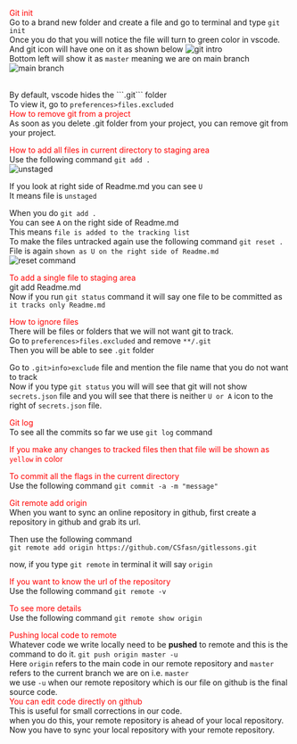 <style>
r { color: Red }
b { color: Brown }
g { color: Green }
o { color: Orange }
bl {color: Blue}

</style>

<r>Git init</r><br/>
Go to a brand new folder and create a file and go to terminal and type ```git init``` <br/>
Once you do that you will notice the file will turn to green color in vscode. <br/>
And git icon will have one on it as shown below
![git intro](file:///D:/JOURNEY/Git/pics/01.jpg)
<br/>
Bottom left will show it as ```master``` meaning we are on main branch <br/>
![main branch](file:///D:/JOURNEY/Git/pics/02.jpg)

<br/>
By default, vscode hides the ```.git``` folder <br/>
To view it, go to <code>preferences>files.excluded</code> <br/>
<r>How to remove git from a project</r><br/>
As soon as you delete .git folder from your project, you can remove git from your project. <br/>

<r>How to add all files in current directory to staging area</r><br/>
Use the following command ```git add .``` <br/>
![unstaged](file:///D:/JOURNEY/Git/pics/03.jpg) <br/>

If you look at right side of Readme.md you can see ```U``` <br/>
It means file is ```unstaged``` <br/>

When you do ```git add .``` <br/>
You can see ```A``` on the right side of Readme.md <br/>
This means ```file is added to the tracking list``` <br/>
To make the files untracked again use the following command ```git reset .```
File is again ```shown as U on the right side of Readme.md``` <br/>
![reset command](file:///D:/JOURNEY/Git/pics/05.jpg) <br/>

<r>To add a single file to staging area</r><br/>
git add Readme.md <br/>
Now if you run ```git status``` command it will say one file to be committed as ```it tracks only Readme.md``` <br/>

<r>How to ignore files</r><br/>
There will be files or folders that we will not want git to track. <br/>
Go to <code>preferences>files.excluded</code> and remove ```**/.git``` <br/>
Then you will be able to see ```.git``` folder <br/>

Go to ```.git>info>exclude``` file and mention the file name that you do not want to track <br/>
Now if you type ```git status``` you will will see that git will not show ```secrets.json``` file and you will see that there is neither ```U or A``` icon to the right of ```secrets.json``` file. <br/>

<r>Git log</r><br/>
To see all the commits so far we use ```git log``` command <br/>


<r>If you make any changes to tracked files then that file will be shown as ```yellow``` in color</r><br/>

<r>To commit all the flags in the current directory</r><br/>
Use the following command ```git commit -a -m "message" ```<br/>

<r>Git remote add origin</r><br/>
When you want to sync an online repository in github, first create a repository in github and grab its url. <br/>

Then use the following command <br/>
```git remote add origin https://github.com/CSfasn/gitlessons.git``` <br/>

now, if you type ```git remote``` in terminal it will say ```origin``` <br/>

<r>If you want to know the url of the repository</r><br/>
Use the following command ```git remote -v``` <br/>

<r>To see more details</r><br/>
Use the following command
```git remote show origin``` <br/>

<r>Pushing local code to remote</r><br/>
Whatever code we write locally need to be <strong>pushed</strong> to remote and this is the command to do it.
```git push origin master -u```
<br/>
Here ```origin``` refers to the main code in our remote repository and ```master``` refers to the current branch we are on i.e. ```master``` <br/>
we use ```-u``` when our remote repository which is our file on github is the final source code. 
<br/>
<r>You can edit code directly on github</r><br/>
This is useful for small corrections in our code. <br/>
when you do this, your remote repository is ahead of your local repository. Now you have to sync your local repository with your remote repository. <br/>
